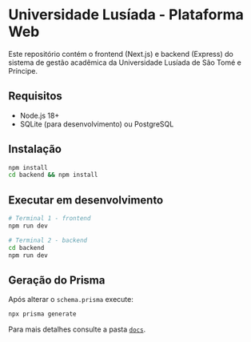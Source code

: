 # Universidade Lusíada - Plataforma Web

Este repositório contém o frontend (Next.js) e backend (Express) do sistema de gestão acadêmica da Universidade Lusíada de São Tomé e Príncipe.

## Requisitos

- Node.js 18+
- SQLite (para desenvolvimento) ou PostgreSQL

## Instalação

```bash
npm install
cd backend && npm install
```

## Executar em desenvolvimento

```bash
# Terminal 1 - frontend
npm run dev

# Terminal 2 - backend
cd backend
npm run dev
```

## Geração do Prisma

Após alterar o `schema.prisma` execute:

```bash
npx prisma generate
```

Para mais detalhes consulte a pasta [`docs`](docs/README.md).


